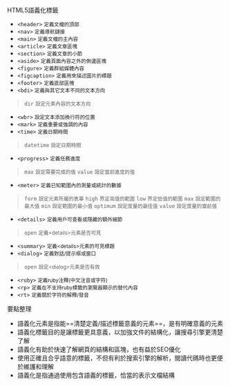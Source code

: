 HTML5語義化標籤
- `<header>` <small>定義文檔的頂部</small>
- `<nav>` <small>定義導航鏈接</small>
- `<main>` <small>定義文檔的主內容</small>
- `<article>` <small>定義文章區塊</small>
- `<section>` <small>定義文章的小節</small>
- `<aside>` <small>定義頁面內容之外的側邊區塊</small>
- `<figure>` <small>定義群組媒體內容</small>
- `<figcaption>` <small>定義用來描述圖片的標題</small>
- `<footer>` <small>定義底部區塊</small>
- `<bdi>` <small>定義與其它文本不同的文本方向</small>

>`dir` <small>設定元素內容的文本方向</small>
- `<wbr>` <small>設定文本添加換行符的位置</small>
- `<mark>` <small>定義重要或強調的內容</small>
- `<time>` <small>定義日期時間</small>

>`datetime` <small>設定日期時間</small>
- `<progress>` <small>定義任務進度</small>

>`max` <small>設定需要完成的值</small>
>`value` <small>設定當前進度的值</small>
- `<meter>` <small>定義已知範圍內的測量或統計的數據</small>

>`form` <small>設定元素所屬的表單</small>
>`high` <small>界定高值的範圍</small>
>`low` <small>界定低值的範圍</small>
>`max` <small>設定範圍的最大值</small>
>`min` <small>設定範圍的最小值</small>
>`optimum` <small>設定度量的最佳值</small>
>`value` <small>設定度量的當前值</small>
- `<details>` <small>定義用戶可查看或隱藏的額外細節</small>

>`open` <small>定義\<details\>元素是否可見</small>
- `<summary>` <small>定義\<details\>元素的可見標題</small>
- `<dialog>` <small>定義對話/提示框或窗口</small>
	
>`open` <small>設定\<dialog\>元素是否有效</small>
- `<ruby>` <small>定義ruby注釋(中文注音或字符)</small>
- `<rp>` <small>定義在不支持ruby標籤的瀏覽器顯示的替代內容</small>
- `<rt>` <small>定義關於字符的解釋/發音</small>

要點整理
- 語義化元素是指能==清楚定義/描述標籤意義的元素==，是有明確意義的元素
- 語義化標籤目的是讓標籤更具意義，以加強文件的結構化，讓搜尋引擎更清楚了解
- 語義化有助於快速了解網頁的結構和區塊，也有益於SEO優化
- 使用正確且合乎語意的標籤，不但有利於搜索引擎的解析，閱讀代碼時也更便於維護和理解
- 語義化是指通過使用包含語義的標籤，恰當的表示文檔結構